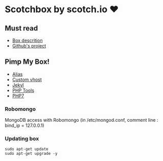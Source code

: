 # Scotchbox by scotch.io :heart:

## Must read

* [Box descrition](https://box.scotch.io/)
* [Github's project](https://github.com/scotch-io/scotch-box)

## Pimp My Box!

* [Alias](pimpMyBox/alias.md)
* [Custom vhost](pimpMyBox/custom-vhost.md)
* [Jekyl](pimpMyBox/jekyll.md)
* [PHP Tools](pimpMyBox/phpTools.md)
* [PHP7](pimpMyBox/php7.md)

### Robomongo

MongoDB access with Robomongo (in /etc/mongod.conf, comment line : bind_ip = 127.0.0.1)

### Updating box

```
sudo apt-get update
sudo apt-get upgrade -y
```
